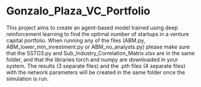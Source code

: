# Gonzalo_Plaza_VC_Portfolio
This project aims to create an agent-based model trained using deep reinforcement learning to find the optimal number of startups in a venture capital portfolio.
When running any of the files (ABM.py, ABM_lower_min_investment.py or ABM_no_analysts.py) please make sure that the SSTD3.py and Sub_Industry_Correlation_Matrix.xlsx are in the same folder, and that the libraries torch and numpy are downloaded in your system. The results (3 separate files) and the .pth files (4 separate files) with the network parameters will be created in the same folder once the simulation is run.
